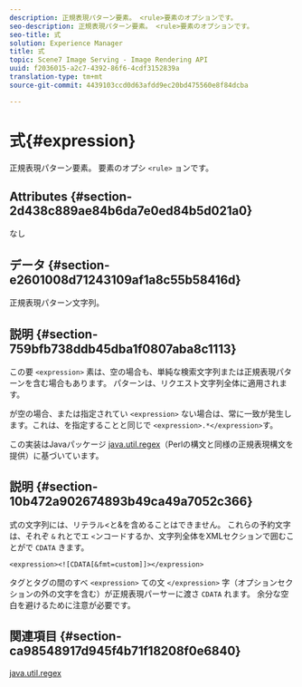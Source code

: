 ```yaml
---
description: 正規表現パターン要素。 <rule>要素のオプションです。
seo-description: 正規表現パターン要素。 <rule>要素のオプションです。
seo-title: 式
solution: Experience Manager
title: 式
topic: Scene7 Image Serving - Image Rendering API
uuid: f2036015-a2c7-4392-86f6-4cdf3152839a
translation-type: tm+mt
source-git-commit: 4439103ccd0d63afdd9ec20bd475560e8f84dcba

---
```



# 式{#expression}

正規表現パターン要素。 要素のオプシ `<rule>` ョンです。

## Attributes {#section-2d438c889ae84b6da7e0ed84b5d021a0}

なし

## データ {#section-e2601008d71243109af1a8c55b58416d}

正規表現パターン文字列。

## 説明 {#section-759bfb738ddb45dba1f0807aba8c1113}

この要 `<expression>` 素は、空の場合も、単純な検索文字列または正規表現パターンを含む場合もあります。 パターンは、リクエスト文字列全体に適用されます。

が空の場合、または指定されてい `<expression>` ない場合は、常に一致が発生します。これは、を指定することと同じで `<expression>.*</expression>`す。

この実装はJavaパッケージ [java.util.regex](https://www2.cs.duke.edu/csed/java/jdk1.4.2/docs/api/)（Perlの構文と同様の正規表現構文を提供）に基づいています。

## 説明 {#section-10b472a902674893b49ca49a7052c366}

式の文字列には、リテラル&lt;と&amp;を含めることはできません。 これらの予約文字は、それぞ `&` れとでエ `<`ンコードするか、文字列全体をXMLセクションで囲むことがで `CDATA` きます。

`<expression><![CDATA[&fmt=custom]]></expression>`

タグとタグの間のすべ `<expression>` ての文 `</expression>` 字（オプションセクションの外の文字を含む）が正規表現パーサーに渡さ `CDATA` れます。 余分な空白を避けるために注意が必要です。

## 関連項目 {#section-ca98548917d945f4b71f18208f0e6840}

[java.util.regex](https://www2.cs.duke.edu/csed/java/jdk1.4.2/docs/api/)
